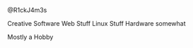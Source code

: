 @R1ckJ4m3s

Creative Software
Web Stuff
Linux Stuff
Hardware somewhat
  
Mostly a Hobby

<!---
R1ckJ4m3s/R1ckJ4m3s is a ✨ special ✨ repository because its `README.md` (this file) appears on your GitHub profile.
You can click the Preview link to take a look at your changes.
--->
